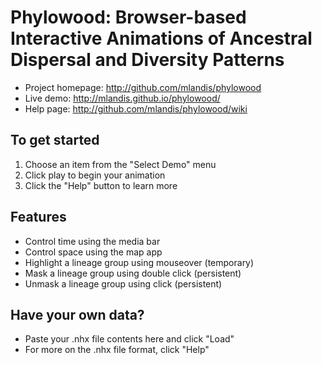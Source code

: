 Phylowood: Browser-based Interactive Animations of Ancestral Dispersal and Diversity Patterns
=======================================================================================

* Project homepage: http://github.com/mlandis/phylowood
* Live demo: http://mlandis.github.io/phylowood/
* Help page: http://github.com/mlandis/phylowood/wiki

## To get started

1. Choose an item from the "Select Demo" menu
2. Click play to begin your animation
3. Click the "Help" button to learn more

## Features

- Control time using the media bar
- Control space using the map app
- Highlight a lineage group using mouseover (temporary)
- Mask a lineage group using double click (persistent)
- Unmask a lineage group using click (persistent)

## Have your own data?

- Paste your .nhx file contents here and click "Load"
- For more on the .nhx file format, click "Help"
